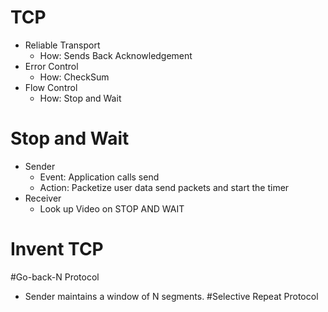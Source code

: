 # TCP
  - Reliable Transport
    + How: Sends Back Acknowledgement
  - Error Control
    + How: CheckSum
  - Flow Control
    + How: Stop and Wait

# Stop and Wait
  - Sender
    + Event: Application calls send
    + Action: Packetize user data send packets and start the timer
  - Receiver
    + Look up Video on STOP AND WAIT

# Invent TCP


#Go-back-N Protocol
  - Sender maintains a window of N segments.
#Selective Repeat Protocol
